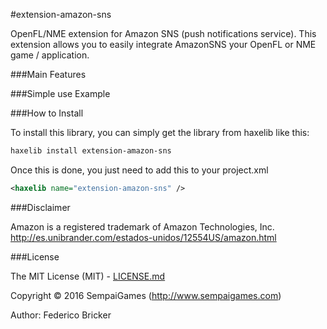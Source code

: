 #extension-amazon-sns

OpenFL/NME extension for Amazon SNS (push notifications service).
This extension allows you to easily integrate AmazonSNS your OpenFL or NME game / application.

###Main Features



###Simple use Example



###How to Install

To install this library, you can simply get the library from haxelib like this:
```bash
haxelib install extension-amazon-sns
```

Once this is done, you just need to add this to your project.xml
```xml
<haxelib name="extension-amazon-sns" />
```

###Disclaimer

Amazon is a registered trademark of Amazon Technologies, Inc.
http://es.unibrander.com/estados-unidos/12554US/amazon.html

###License

The MIT License (MIT) - [LICENSE.md](LICENSE.md)

Copyright &copy; 2016 SempaiGames (http://www.sempaigames.com)

Author: Federico Bricker

